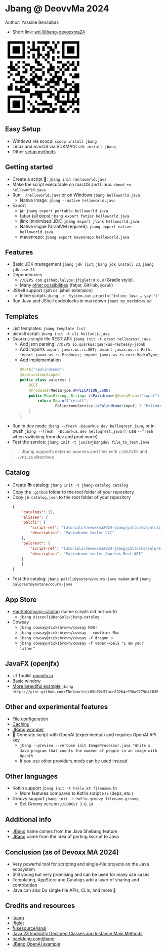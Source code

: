 # Jbang @ DeovvMa 2024

Author: Yassine Benabbas

- Short link: [wrl.li/jbang-devoxxma24](https://wrl.li/jbang-devoxxma24)

![qrcode](./qrcode.png)

## Easy Setup

- Windows via scoop: `scoop install jbang`
- Linux and macOS via SDKMAN: `sdk install jbang`
- Other [setup methods](https://www.jbang.dev/download/)

## Getting started

- Create a script 📜: `jbang init helloworld.java`
- Make the script executable on macOS and Linux: `chmod +x helloworld.java`
- Run: `./helloworld.java` or on Windows `jbang helloworld.java`
  - Native Image: `jbang --native helloworld.java`
- Export
  - jar `jbang export portable helloworld.java`
  - fatjar (all deps) `jbang export fatjar helloworld.java`
  - jlink (minimized JDK) `jbang export jlink helloworld.java`
  - Native imgae (GraalVM required): `jbang export native helloworld.java`
  - mavenrepo: `jbang export mavenrepo helloworld.java`

## Features

- Basic JDK management `jbang jdk list`, `jbang jdk install 23`, `jbang jdk use 23`
- Dependencies
  - `//DEPS com.github.lalyos:jfiglet:0.0.8` (Gradle style).
  - Many [other possibilities](https://www.jbang.dev/documentation/guide/latest/dependencies.html) (fatjar, GitHub,
      `@Grab`)
- JShell support (.jsh or .jshell extension)
  - Inline scripts `jbang -c 'System.out.println("Inline Java ☕ yay!")'`
- Run Java and JShell codeblocks in markdown `jband my_markdown.md`

## Templates

- List templates: `jbang template list`
- picocli script: `jbang init -t cli hellocli.java`
- Quarkus single file REST API: `jbang init -t qrest helloqrest.java`
    - Add json parsing: `//DEPS io.quarkus:quarkus-resteasy-jsonb`
    - Add imports `import javax.ws.rs.GET; import javax.ws.rs.Path; import javax.ws.rs.Produces; import javax.ws.rs.core.MediaType;`
    - Add implementation
        ```java
        @Path("/palindrome")
        @ApplicationScoped
        public class palqrest {
            @GET
            @Produces(MediaType.APPLICATION_JSON)
            public Map<String, String> isPalidrome(@QueryParam("input") String input) {
                return Map.of("result",
                        PalindromeService.isPalindrome(input) ? "Palindrome" : "Not Palindrome");
            }
        }
        ```
- Run in dev mode `jbang --fresh -Dquarkus.dev helloqrest.java`, or in pwsh ```jbang --fresh `-Dquarkus.dev helloqrest.java``` (💡 use `--fresh` when switching from dev and prod mode)
- Test the service: `jbang init -t junit@jbangdev file_to_test.java`

> 💡 Jbang supports external sources and files with `//SOURCES` and `//FILES` directives

## Catalog

- Create 📚 catalog: `jbang init -t jbang-catalog catalog`
- Copy the `.github` folder to the root folder of your repository
- Copy `jb-catalog.json` to the root folder of your repository
    ```json
    {
        "catalogs": {},
        "aliases": {
        "palcli": {
            "script-ref": "tutorials/devoxxma2024-jbang/paltools/palcli.java",
            "description": "Palindrome tester CLI"
        },
        "palqrest": {
            "script-ref": "tutorials/devoxxma2024-jbang/paltools/palqrest.java",
            "description": "Palindrome tester Quarkus Rest API"
        }
        }
    }
    ```
- Test the catalog: `jbang palcli@yostane/cours-java madam` and `jbang palqrest@yostane/cours-java`

## App Store

- [HanSolo/jbang-catalog](https://github.com/HanSolo/jbang-catalog/blob/390effcbf265f240bfdc229b75b57617193da067/jbang-catalog.json) (some scripts did not work)
  - `jbang discocli@HanSolo/jbang-catalog`
- Cowsay
  - `jbang cowsay@ricksbrown/cowsay MOO!`
  - `jbang cowsay@ricksbrown/cowsay --cowthink Moo`
  - `jbang cowsay@ricksbrown/cowsay -f dragon 🔥`
  - `jbang cowsay@ricksbrown/cowsay -f vader-koala "I am your father"`

## JavaFX (openjfx)

- UI Toolkit [openjfx.io](https://openjfx.io/)
- [Basic window](./javafx/hellojfx.java)
- [More beautiful example](https://gist.github.com/FDelporte/c69a02c57acc892b4c996a9779d4f830) `jbang https://gist.github.com/FDelporte/c69a02c57acc892b4c996a9779d4f830`


## Other and experimental features

- [File configuration](https://www.jbang.dev/documentation/guide/latest/config.html)
- [Caching](https://www.jbang.dev/documentation/guide/latest/caching.html)
- [JBang wrapper](https://www.jbang.dev/documentation/guide/latest/cli/jbang-wrapper.html)
- 🧪 Generate script with OpenAI (experimental) and requires OpenAI API key
  - `jbang --preview --verbose init ImageProcessor.java "Write a Java program that counts the number of people in an image with OpenCV`
  - If you use other providers,[mods](https://github.com/charmbracelet/mods) can be used instead

## Other languages

- Kotlin support `jbang init -t hello.kt filename.kt`
  - More features compared to Kotlin script `kts` (deps, etc.)
- Groovy support `jbang init -t hello.groovy filename.groovy`
  - Set Groovy version `//GROOVY 3.0.19`

## Additional info

- [JBang](https://www.jbang.dev/documentation/guide/latest/faq.html) name comes from the Java Shebang feature
- [JBang](https://www.jbang.dev/documentation/guide/latest/faq.html) came from the idea of porting kscript to Java

## Conclusion (as of Devoxx MA 2024)

- Very powerful tool for scripting and single-file projects on the Java ecosystem
- Still young but very promising and can be used for many use cases
- Templating, AppStore and Catalogs add a layer of sharing and contribution
- Java can also Do single file APIs, CLIs, and more 🎉 

## Credits and resources

- [jbang](https://jbang.dev)
- [jfiglet](https://github.com/lalyos/jfiglet)
- [fusesource/jansi](https://github.com/fusesource/jansi)
- [Java 23 Implicitly Declared Classes and Instance Main Methods](https://docs.oracle.com/en/java/javase/23/language/implicitly-declared-classes-and-instance-main-methods.html)
- [baeldung.com/jbang](https://www.baeldung.com/jbang-guide)
- [JBang OpenAI example](https://www.infoq.com/news/2023/06/jbang-107/)
